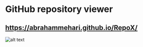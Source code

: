 #   GitHub repository viewer

## https://abrahammehari.github.io/RepoX/

![alt text](https://github.com/AbrahamMehari/RepoX/blob/main/desc/profile_image.png?raw=true)

